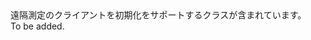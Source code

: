 <Namespace Name="Microsoft.ApplicationInsights">
  <Docs>
    <summary>遠隔測定のクライアントを初期化をサポートするクラスが含まれています。</summary> 
    <remarks>To be added.</remarks>
  </Docs>
</Namespace>

